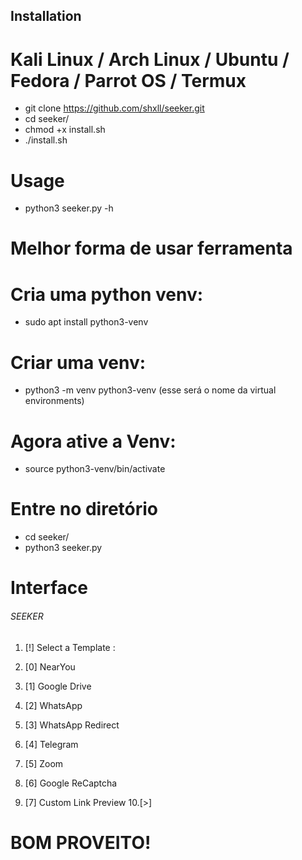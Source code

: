 ## Installation

# Kali Linux / Arch Linux / Ubuntu / Fedora / Parrot OS / Termux

- git clone https://github.com/shxll/seeker.git
- cd seeker/
- chmod +x install.sh
- ./install.sh

# Usage

- python3 seeker.py -h

# Melhor forma de usar ferramenta 

# Cria uma python venv:
- sudo apt install python3-venv

# Criar uma venv:
- python3 -m venv python3-venv (esse será o nome da virtual environments)

# Agora ative a Venv:
- source python3-venv/bin/activate

# Entre no diretório
- cd seeker/
- python3 seeker.py

# Interface
######  SEEKER

1. [!] Select a Template :

2. [0] NearYou
3. [1] Google Drive
4. [2] WhatsApp
5. [3] WhatsApp Redirect
6. [4] Telegram
7. [5] Zoom
8. [6] Google ReCaptcha
9. [7] Custom Link Preview
10.[>] 

# BOM PROVEITO!


